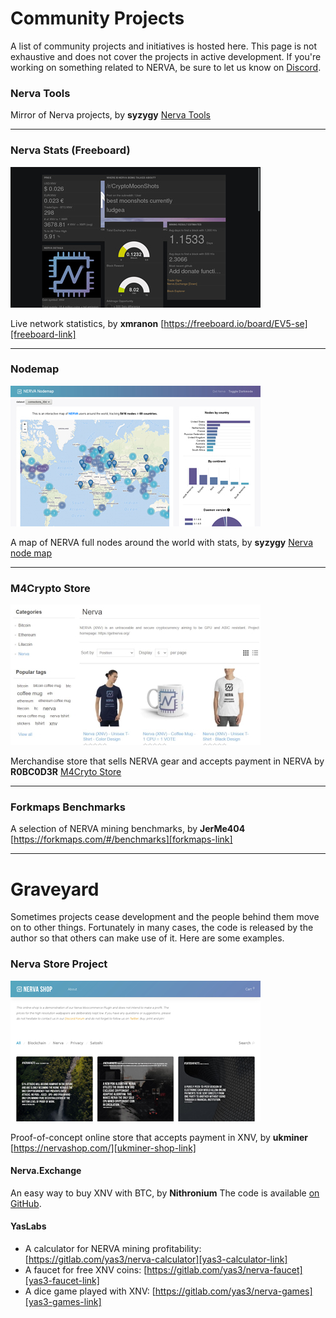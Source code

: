 # Community Projects
A list of community projects and initiatives is hosted here. This page is not exhaustive and does not cover the projects in active development. If you're working on something related to NERVA, be sure to let us know on [Discord][nerva-discord-link].

### Nerva Tools 

Mirror of Nerva projects, by **syzygy** [Nerva Tools][nerva-tools-link]

<hr>

### Nerva Stats (Freeboard)
![freeboard](img/freeboard.jpg)

Live network statistics, by **xmranon** [https://freeboard.io/board/EV5-se][freeboard-link]

<hr>

### Nodemap
![nodemap](img/nodemap.jpg)

A map of NERVA full nodes around the world with stats, by **syzygy** [Nerva node map][nerva-nodemap-link]

<hr>

### M4Crypto Store
![m4crypto](img/m4crypto.jpg)

Merchandise store that sells NERVA gear and accepts payment in NERVA by **R0BC0D3R** [M4Cryto Store][m4crypto-link]

<hr>

### Forkmaps Benchmarks
A selection of NERVA mining benchmarks, by **JerMe404** [https://forkmaps.com/#/benchmarks][forkmaps-link]

<hr>

# Graveyard
Sometimes projects cease development and the people behind them move on to other things. Fortunately in many cases, the code is released by the author so that others can make use of it. Here are some examples.

### Nerva Store Project
![nervashop](img/nervashop.jpg)

Proof-of-concept online store that accepts payment in XNV, by **ukminer** [https://nervashop.com/][ukminer-shop-link]<br>

#### Nerva.Exchange
An easy way to buy XNV with BTC, by **Nithronium** The code is available [on GitHub][nithronium-exchange-link].

#### YasLabs
- A calculator for NERVA mining profitability: [https://gitlab.com/yas3/nerva-calculator][yas3-calculator-link]
- A faucet for free XNV coins: [https://gitlab.com/yas3/nerva-faucet][yas3-faucet-link]
- A dice game played with XNV: [https://gitlab.com/yas3/nerva-games][yas3-games-link]




<!--Reference links -->
[nerva-nodemap-link]: https://map.nerva.one/
[nerva-discord-link]: https://discord.gg/jsdbEns

[nerva-tools-link]: https://nerva.tools/
[freeboard-link]: https://freeboard.io/board/EV5-se
[forkmaps-link]: https://forkmaps.com/#/benchmarks
[m4crypto-link]: https://m4crypto.com/

[ukminer-shop-link]: https://nervashop.com/
[nithronium-exchange-link]: https://github.com/nithronium/Nerva.Exchange
[yas3-calculator-link]: https://gitlab.com/yas3/nerva-calculator
[yas3-faucet-link]: https://gitlab.com/yas3/nerva-faucet
[yas3-games-link]: https://gitlab.com/yas3/nerva-games